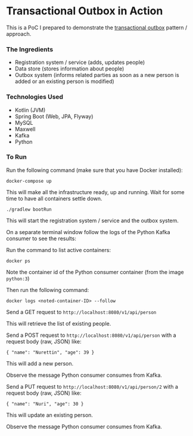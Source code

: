 # Transactional Outbox in Action

This is a PoC I prepared to demonstrate the [transactional outbox](https://microservices.io/patterns/data/transactional-outbox.html) pattern / approach.

### The Ingredients

- Registration system / service (adds, updates people)
- Data store (stores information about people)
- Outbox system (informs related parties as soon as a new person is added or an existing person is modified)

### Technologies Used

- Kotlin (JVM)
- Spring Boot (Web, JPA, Flyway)
- MySQL
- Maxwell
- Kafka
- Python

### To Run

Run the following command (make sure that you have Docker installed):

`docker-compose up`

This will make all the infrastructure ready, up and running. Wait for some time to have all containers settle down.

`./gradlew bootRun`

This will start the registration system / service and the outbox system.

On a separate terminal window follow the logs of the Python Kafka consumer to see the results:

Run the command to list active containers:

`docker ps`

Note the container id of the Python consumer container (from the image `python:3`)

Then run the following command:

`docker logs <noted-container-ID> --follow`

Send a GET request to `http://localhost:8080/v1/api/person`

This will retrieve the list of existing people.

Send a POST request to `http://localhost:8080/v1/api/person` with a request body (raw, JSON) like:

`{
    "name": "Nurettin",
    "age": 39
}`

This will add a new person.

Observe the message Python consumer consumes from Kafka.

Send a PUT request to `http://localhost:8080/v1/api/person/2` with a request body (raw, JSON) like:

`{
"name": "Nuri",
"age": 30
}`

This will update an existing person.

Observe the message Python consumer consumes from Kafka.


